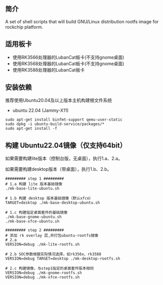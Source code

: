 ## 简介

A set of shell scripts that will build GNU/Linux distribution rootfs image
for rockchip platform.

## 适用板卡

- 使用RK3566处理器的LubanCat板卡(不支持gnome桌面)
- 使用RK3568处理器的LubanCat板卡(不支持gnome桌面)
- 使用RK3588处理器的LubanCat板卡

## 安装依赖

推荐使用Ubuntu20.04及以上版本主机构建根文件系统

* ubuntu 22.04 (Jammy-X11)

```
sudo apt-get install binfmt-support qemu-user-static
sudo dpkg -i ubuntu-build-service/packages/*
sudo apt-get install -f
```

## 构建 Ubuntu22.04镜像（仅支持64bit）

如果需要构建lite版本（控制台版，无桌面），执行1.a、2.a。

如果需要构建desktop版本（带桌面），执行1.b、2.b。

```
######### step 1 #########
# 1.a 构建 lite 版本基础镜像
./mk-base-lite-ubuntu.sh

# 1.b 构建 desktop 版本基础镜像（默认xfce）
TARGET=desktop ./mk-base-desktop-ubuntu.sh

# 1.c 构建指定桌面套件的基础镜像
./mk-base-gnome-ubuntu.sh
./mk-base-xfce-ubuntu.sh

######### step 2 #########
# 添加 rk overlay 层,并打包ubuntu-rootfs镜像
# 2.a
VERSION=debug ./mk-lite-rootfs.sh

# 2.b SOC参数根据实际情况选择，如rk356x、rk3588
VERSION=debug TARGET=desktop ./mk-desktop-rootfs.sh

# 2.c 构建镜像，与step1指定的桌面套件版本相同
VERSION=debug ./mk-gnome-rootfs.sh
VERSION=debug ./mk-xfce-rootfs.sh

```
